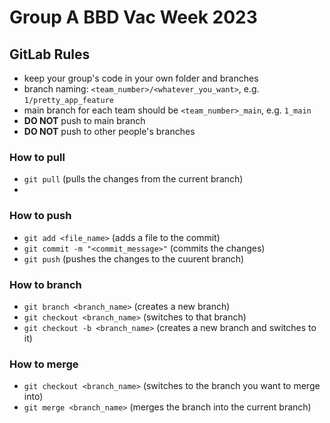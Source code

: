 # Group A BBD Vac Week 2023

## GitLab Rules
- keep your group's code in your own folder and branches
- branch naming: `<team_number>/<whatever_you_want>`, e.g. `1/pretty_app_feature`
- main branch for each team should be `<team_number>_main`, e.g. `1_main`
- **DO NOT** push to main branch
- **DO NOT** push to other people's branches

### How to pull
- `git pull` (pulls the changes from the current branch)
- 
### How to push
- `git add <file_name>` (adds a file to the commit)
- `git commit -m "<commit_message>"` (commits the changes)
- `git push` (pushes the changes to the cuurent branch)

### How to branch
- `git branch <branch_name>` (creates a new branch)
- `git checkout <branch_name>` (switches to that branch)
- `git checkout -b <branch_name>` (creates a new branch and switches to it)
  
### How to merge
- `git checkout <branch_name>` (switches to the branch you want to merge into)
- `git merge <branch_name>` (merges the branch into the current branch)